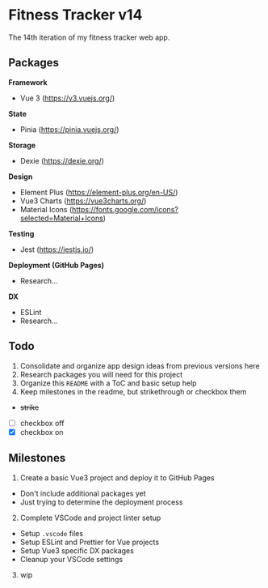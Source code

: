 # Fitness Tracker v14

The 14th iteration of my fitness tracker web app.

## Packages

**Framework**
- Vue 3 (https://v3.vuejs.org/)

**State**
- Pinia (https://pinia.vuejs.org/)

**Storage**
- Dexie (https://dexie.org/)

**Design**
- Element Plus (https://element-plus.org/en-US/)
- Vue3 Charts (https://vue3charts.org/)
- Material Icons (https://fonts.google.com/icons?selected=Material+Icons)

**Testing**
- Jest (https://jestjs.io/)

**Deployment (GitHub Pages)**
- Research...

**DX**
- ESLint
- Research...

## Todo

1) Consolidate and organize app design ideas from previous versions here
2) Research packages you will need for this project
3) Organize this `README` with a ToC and basic setup help
4) Keep milestones in the readme, but strikethrough or checkbox them
  - ~~strike~~
  - [ ] checkbox off
  - [X] checkbox on

## Milestones

1) Create a basic Vue3 project and deploy it to GitHub Pages
  - Don't include additional packages yet
  - Just trying to determine the deployment process
2) Complete VSCode and project linter setup
  - Setup `.vscode` files
  - Setup ESLint and Prettier for Vue projects
  - Setup Vue3 specific DX packages
  - Cleanup your VSCode settings
3) wip

